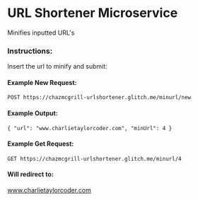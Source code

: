 # URL Shortener Microservice
Minifies inputted URL's

### Instructions:
Insert the url to minify and submit:

#### Example New Request:
`POST https://chazmcgrill-urlshortener.glitch.me/minurl/new`

#### Example Output:
`{ "url": "www.charlietaylorcoder.com", "minUrl": 4 }`

#### Example Get Request:
`GET https://chazmcgrill-urlshortener.glitch.me/minurl/4`

#### Will redirect to:
www.charlietaylorcoder.com